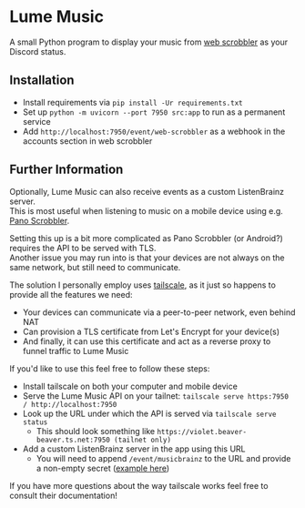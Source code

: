 Lume Music
==========

A small Python program to display your music from [web scrobbler](https://github.com/web-scrobbler/web-scrobbler) as your Discord status.

Installation
------------

- Install requirements via `pip install -Ur requirements.txt`
- Set up `python -m uvicorn --port 7950 src:app` to run as a permanent service
- Add `http://localhost:7950/event/web-scrobbler` as a webhook in the accounts section in web scrobbler

Further Information
-------------------

Optionally, Lume Music can also receive events as a custom ListenBrainz server.  
This is most useful when listening to music on a mobile device using e.g. [Pano Scrobbler](https://play.google.com/store/apps/details?id=com.arn.scrobble).

Setting this up is a bit more complicated as Pano Scrobbler (or Android?) requires the API to be served with TLS.  
Another issue you may run into is that your devices are not always on the same network, but still need to communicate.

The solution I personally employ uses [tailscale](https://tailscale.com), as it just so happens to provide all the features we need:
- Your devices can communicate via a peer-to-peer network, even behind NAT
- Can provision a TLS certificate from Let's Encrypt for your device(s)
- And finally, it can use this certificate and act as a reverse proxy to funnel traffic to Lume Music

If you'd like to use this feel free to follow these steps:

- Install tailscale on both your computer and mobile device
- Serve the Lume Music API on your tailnet: `tailscale serve https:7950 / http://localhost:7950`
- Look up the URL under which the API is served via `tailscale serve status`
  - This should look something like `https://violet.beaver-beaver.ts.net:7950 (tailnet only)`
- Add a custom ListenBrainz server in the app using this URL
  - You will need to append `/event/musicbrainz` to the URL and provide a non-empty secret ([example here](https://files.lostluma.net/GTD7J4.png))

If you have more questions about the way tailscale works feel free to consult their documentation!
